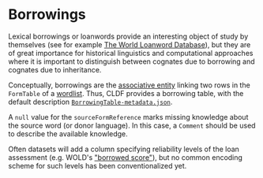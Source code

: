 # Borrowings

Lexical borrowings or loanwords provide an interesting object of study by themselves
(see for example [The World Loanword Database](http://wold.clld.org/)), but they
are of great importance for historical linguistics and computational approaches 
where it is important to distinguish between cognates due to borrowing and cognates due to inheritance.

Conceptually, borrowings are the 
[associative entity](https://en.wikipedia.org/wiki/Associative_entity) 
linking two rows in the `FormTable` of a [wordlist](../../modules/Wordlist).
Thus, CLDF provides a borrowing table, with the default description
[`BorrowingTable-metadata.json`](BorrowingTable-metadata.json).

A `null` value for the `sourceFormReference` marks missing knowledge about the source word
(or donor language). In this case, a `Comment` should be used to describe the available
knowledge.

Often datasets will add a column specifying reliability levels of the loan assessment
(e.g. WOLD's ["borrowed score"](http://wold.clld.org/terms#borrowed_score)),
but no common encoding scheme for such levels has been conventionalized yet.
